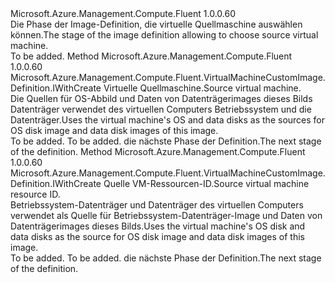 <Type Name="IWithSourceVirtualMachine" FullName="Microsoft.Azure.Management.Compute.Fluent.VirtualMachineCustomImage.Definition.IWithSourceVirtualMachine">
  <TypeSignature Language="C#" Value="public interface IWithSourceVirtualMachine" />
  <TypeSignature Language="ILAsm" Value=".class public interface auto ansi abstract IWithSourceVirtualMachine" />
  <TypeSignature Language="DocId" Value="T:Microsoft.Azure.Management.Compute.Fluent.VirtualMachineCustomImage.Definition.IWithSourceVirtualMachine" />
  <TypeSignature Language="VB.NET" Value="Public Interface IWithSourceVirtualMachine" />
  <TypeSignature Language="F#" Value="type IWithSourceVirtualMachine = interface" />
  <AssemblyInfo>
    <AssemblyName>Microsoft.Azure.Management.Compute.Fluent</AssemblyName>
    <AssemblyVersion>1.0.0.60</AssemblyVersion>
  </AssemblyInfo>
  <Interfaces />
  <Docs>
    <summary>
            <span data-ttu-id="83ee8-101">Die Phase der Image-Definition, die virtuelle Quellmaschine auswählen können.</span><span class="sxs-lookup"><span data-stu-id="83ee8-101">The stage of the image definition allowing to choose source virtual machine.</span></span>
            </summary>
    <remarks>To be added.</remarks>
  </Docs>
  <Members>
    <Member MemberName="FromVirtualMachine">
      <MemberSignature Language="C#" Value="public Microsoft.Azure.Management.Compute.Fluent.VirtualMachineCustomImage.Definition.IWithCreate FromVirtualMachine (Microsoft.Azure.Management.Compute.Fluent.IVirtualMachine virtualMachine);" />
      <MemberSignature Language="ILAsm" Value=".method public hidebysig newslot virtual instance class Microsoft.Azure.Management.Compute.Fluent.VirtualMachineCustomImage.Definition.IWithCreate FromVirtualMachine(class Microsoft.Azure.Management.Compute.Fluent.IVirtualMachine virtualMachine) cil managed" />
      <MemberSignature Language="DocId" Value="M:Microsoft.Azure.Management.Compute.Fluent.VirtualMachineCustomImage.Definition.IWithSourceVirtualMachine.FromVirtualMachine(Microsoft.Azure.Management.Compute.Fluent.IVirtualMachine)" />
      <MemberSignature Language="VB.NET" Value="Public Function FromVirtualMachine (virtualMachine As IVirtualMachine) As IWithCreate" />
      <MemberSignature Language="F#" Value="abstract member FromVirtualMachine : Microsoft.Azure.Management.Compute.Fluent.IVirtualMachine -&gt; Microsoft.Azure.Management.Compute.Fluent.VirtualMachineCustomImage.Definition.IWithCreate" Usage="iWithSourceVirtualMachine.FromVirtualMachine virtualMachine" />
      <MemberType>Method</MemberType>
      <AssemblyInfo>
        <AssemblyName>Microsoft.Azure.Management.Compute.Fluent</AssemblyName>
        <AssemblyVersion>1.0.0.60</AssemblyVersion>
      </AssemblyInfo>
      <ReturnValue>
        <ReturnType>Microsoft.Azure.Management.Compute.Fluent.VirtualMachineCustomImage.Definition.IWithCreate</ReturnType>
      </ReturnValue>
      <Parameters>
        <Parameter Name="virtualMachine" Type="Microsoft.Azure.Management.Compute.Fluent.IVirtualMachine" />
      </Parameters>
      <Docs>
        <param name="virtualMachine"><span data-ttu-id="83ee8-102">Virtuelle Quellmaschine.</span><span class="sxs-lookup"><span data-stu-id="83ee8-102">Source virtual machine.</span></span></param>
        <summary>
            <span data-ttu-id="83ee8-103">Die Quellen für OS-Abbild und Daten von Datenträgerimages dieses Bilds Datenträger verwendet des virtuellen Computers Betriebssystem und die Datenträger.</span><span class="sxs-lookup"><span data-stu-id="83ee8-103">Uses the virtual machine's OS and data disks as the sources for OS disk image and data disk images of this image.</span></span>
            </summary>
        <returns>To be added.</returns>
        <remarks>To be added.</remarks>
        <return><span data-ttu-id="83ee8-104">die nächste Phase der Definition.</span><span class="sxs-lookup"><span data-stu-id="83ee8-104">The next stage of the definition.</span></span></return>
      </Docs>
    </Member>
    <Member MemberName="FromVirtualMachine">
      <MemberSignature Language="C#" Value="public Microsoft.Azure.Management.Compute.Fluent.VirtualMachineCustomImage.Definition.IWithCreate FromVirtualMachine (string virtualMachineId);" />
      <MemberSignature Language="ILAsm" Value=".method public hidebysig newslot virtual instance class Microsoft.Azure.Management.Compute.Fluent.VirtualMachineCustomImage.Definition.IWithCreate FromVirtualMachine(string virtualMachineId) cil managed" />
      <MemberSignature Language="DocId" Value="M:Microsoft.Azure.Management.Compute.Fluent.VirtualMachineCustomImage.Definition.IWithSourceVirtualMachine.FromVirtualMachine(System.String)" />
      <MemberSignature Language="VB.NET" Value="Public Function FromVirtualMachine (virtualMachineId As String) As IWithCreate" />
      <MemberSignature Language="F#" Value="abstract member FromVirtualMachine : string -&gt; Microsoft.Azure.Management.Compute.Fluent.VirtualMachineCustomImage.Definition.IWithCreate" Usage="iWithSourceVirtualMachine.FromVirtualMachine virtualMachineId" />
      <MemberType>Method</MemberType>
      <AssemblyInfo>
        <AssemblyName>Microsoft.Azure.Management.Compute.Fluent</AssemblyName>
        <AssemblyVersion>1.0.0.60</AssemblyVersion>
      </AssemblyInfo>
      <ReturnValue>
        <ReturnType>Microsoft.Azure.Management.Compute.Fluent.VirtualMachineCustomImage.Definition.IWithCreate</ReturnType>
      </ReturnValue>
      <Parameters>
        <Parameter Name="virtualMachineId" Type="System.String" />
      </Parameters>
      <Docs>
        <param name="virtualMachineId"><span data-ttu-id="83ee8-105">Quelle VM-Ressourcen-ID.</span><span class="sxs-lookup"><span data-stu-id="83ee8-105">Source virtual machine resource ID.</span></span></param>
        <summary>
            <span data-ttu-id="83ee8-106">Betriebssystem-Datenträger und Datenträger des virtuellen Computers verwendet als Quelle für Betriebssystem-Datenträger-Image und Daten von Datenträgerimages dieses Bilds.</span><span class="sxs-lookup"><span data-stu-id="83ee8-106">Uses the virtual machine's OS disk and data disks as the source for OS disk image and data disk images of this image.</span></span>
            </summary>
        <returns>To be added.</returns>
        <remarks>To be added.</remarks>
        <return><span data-ttu-id="83ee8-107">die nächste Phase der Definition.</span><span class="sxs-lookup"><span data-stu-id="83ee8-107">The next stage of the definition.</span></span></return>
      </Docs>
    </Member>
  </Members>
</Type>